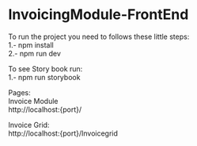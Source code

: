 # InvoicingModule-FrontEnd

To run the project you need to follows these little steps:<br>
1.- npm install<br>
2.- npm run dev<br>

To see Story book run:<br>
1.- npm run storybook<br>

Pages:<br>
Invoice Module<br>
http://localhost:{port}/<br>

Invoice Grid:<br>
http://localhost:{port}/Invoicegrid

